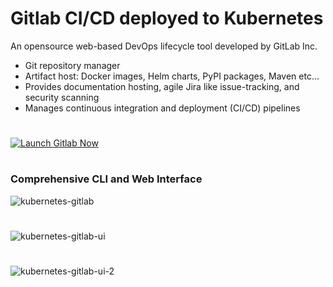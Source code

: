 # Gitlab CI/CD deployed to Kubernetes



An opensource web-based DevOps lifecycle tool developed by GitLab Inc.
  * Git repository manager
  * Artifact host: Docker images, Helm charts, PyPI packages, Maven etc...
  * Provides documentation hosting, agile Jira like issue-tracking, and security scanning 
  * Manages continuous integration and deployment (CI/CD) pipelines

#
[![Launch Gitlab Now](https://okteto.com/develop-okteto.svg)](https://cloud.okteto.com/deploy?repository=https://github.com/alexander-manley/kubernetes-gitlab-launcher)
#

### Comprehensive CLI and Web Interface

![kubernetes-gitlab](https://user-images.githubusercontent.com/4974054/137603590-a431cb6e-6a14-4806-a2c8-1b5ae71930d1.jpg)

#
![kubernetes-gitlab-ui](https://user-images.githubusercontent.com/4974054/137603668-e3bd4812-def9-4930-a785-0987a8899f37.jpg)

#
![kubernetes-gitlab-ui-2](https://user-images.githubusercontent.com/4974054/137603670-5a655c96-ffdd-44ee-9b25-9f727d181db8.jpg)
